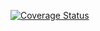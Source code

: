 [![Coverage Status](https://coveralls.io/repos/skv-headless/task_manager/badge.png?branch=develop)](https://coveralls.io/r/skv-headless/task_manager?branch=develop)
